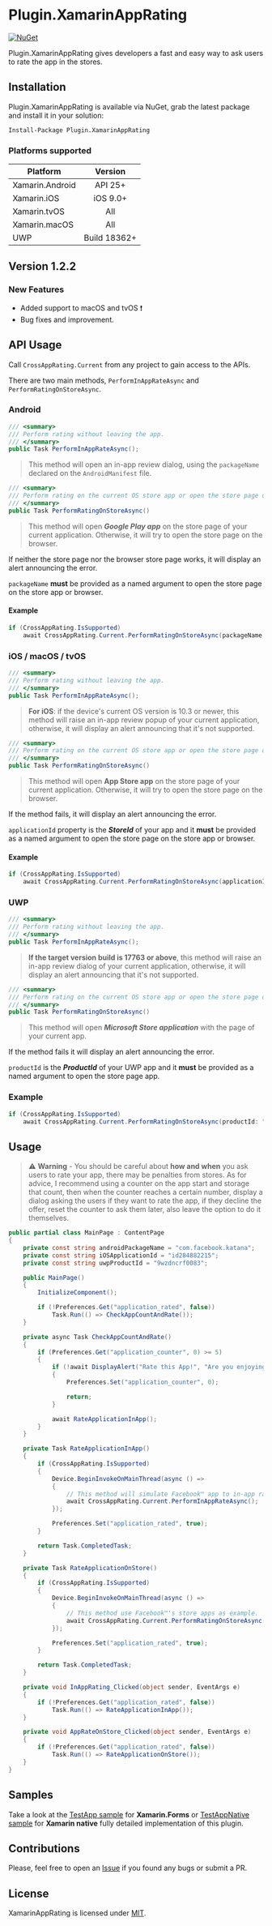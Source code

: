 # Plugin.XamarinAppRating
[![NuGet](https://img.shields.io/nuget/v/Plugin.XamarinAppRating.svg?label=NuGet)](https://www.nuget.org/packages/Plugin.XamarinAppRating/)

Plugin.XamarinAppRating gives developers a fast and easy way to ask users to rate the app in the stores.

## Installation
Plugin.XamarinAppRating is available via NuGet, grab the latest package and install it in your solution:

    Install-Package Plugin.XamarinAppRating

### Platforms supported

|Platform|Version|
|-------------------|:------------------:|
|Xamarin.Android|API 25+|
|Xamarin.iOS|iOS 9.0+|
|Xamarin.tvOS|All|
|Xamarin.macOS|All|
|UWP|Build 18362+|

## Version 1.2.2
### New Features
- Added support to macOS and tvOS :exclamation:
- Bug fixes and improvement.

## API Usage
Call `CrossAppRating.Current` from any project to gain access to the APIs.

There are two main methods, `PerformInAppRateAsync` and `PerformRatingOnStoreAsync`.

### Android
```csharp
/// <summary>
/// Perform rating without leaving the app.
/// </summary>
public Task PerformInAppRateAsync();
```
> This method will open an in-app review dialog, using the `packageName` declared on the `AndroidManifest` file.

```csharp
/// <summary>
/// Perform rating on the current OS store app or open the store page on browser.
/// </summary>
public Task PerformRatingOnStoreAsync()
```
> This method will open **_Google Play app_** on the store page of your current application. Otherwise, it will try to open the store page on the browser.

If neither the store page nor the browser store page works, it will display an alert announcing the error.

`packageName` **must** be provided as a named argument to open the store page on the store app or browser.

#### Example
```csharp
if (CrossAppRating.IsSupported)
    await CrossAppRating.Current.PerformRatingOnStoreAsync(packageName: "com.facebook.katana");
```

### iOS / macOS / tvOS
```csharp
/// <summary>
/// Perform rating without leaving the app.
/// </summary>
public Task PerformInAppRateAsync();
```
> **For iOS**: if the device's current OS version is 10.3 or newer, this method will raise an in-app review popup of your current application, otherwise, it will display an alert announcing that it's not supported.

```csharp
/// <summary>
/// Perform rating on the current OS store app or open the store page on browser.
/// </summary>
public Task PerformRatingOnStoreAsync()
```
> This method will open **App Store app** on the store page of your current application. Otherwise, it will try to open the store page on the browser.

If the method fails, it will display an alert announcing the error.

`applicationId` property is the **_StoreId_** of your app and it **must** be provided as a named argument to open the store page on the store app or browser.

#### Example
```csharp
if (CrossAppRating.IsSupported)
    await CrossAppRating.Current.PerformRatingOnStoreAsync(applicationId: "id284882215");
```

### UWP
```csharp
/// <summary>
/// Perform rating without leaving the app.
/// </summary>
public Task PerformInAppRateAsync();
```
> **If the target version build is 17763 or above**, this method will raise an in-app review dialog of your current application, otherwise, it will display an alert announcing that it's not supported.


```csharp
/// <summary>
/// Perform rating on the current OS store app or open the store page on browser.
/// </summary>
public Task PerformRatingOnStoreAsync()
```
> This method will open **_Microsoft Store application_** with the page of your current app.

If the method fails it will display an alert announcing the error.

`productId` is the **_ProductId_** of your UWP app and it **must** be provided as a named argument to open the store page app.

### Example
```csharp
if (CrossAppRating.IsSupported)
    await CrossAppRating.Current.PerformRatingOnStoreAsync(productId: "9wzdncrf0083");
```

## Usage
> :warning: **Warning** - You should be careful about **how and when** you ask users to rate your app, there may be penalties from stores. As for advice, I recommend using a counter on the app start and storage that count, then when the counter reaches a certain number, display a dialog asking the users if they want to rate the app, if they decline the offer, reset the counter to ask them later, also leave the option to do it themselves. 

```csharp
public partial class MainPage : ContentPage
{
    private const string androidPackageName = "com.facebook.katana";
    private const string iOSApplicationId = "id284882215";
    private const string uwpProductId = "9wzdncrf0083";

    public MainPage()
    {
        InitializeComponent();

        if (!Preferences.Get("application_rated", false))
            Task.Run(() => CheckAppCountAndRate());
    }

    private async Task CheckAppCountAndRate()
    {
        if (Preferences.Get("application_counter", 0) >= 5)
        {
            if (!await DisplayAlert("Rate this App!", "Are you enjoying the app so far? Would you like to leave a review in the store?", "Yes", "No"))
            {
                Preferences.Set("application_counter", 0);

                return;
            }

            await RateApplicationInApp();
        }
    }

    private Task RateApplicationInApp()
    {
        if (CrossAppRating.IsSupported)
        {
            Device.BeginInvokeOnMainThread(async () =>
            {
                // This method will simulate Facebook™ app to in-app rating as example.
                await CrossAppRating.Current.PerformInAppRateAsync();
            });

            Preferences.Set("application_rated", true);
        }

        return Task.CompletedTask;
    }

    private Task RateApplicationOnStore()
    {
        if (CrossAppRating.IsSupported)
        {
            Device.BeginInvokeOnMainThread(async () =>
            {
                // This method use Facebook™'s store apps as example.
                await CrossAppRating.Current.PerformRatingOnStoreAsync(packageName: androidPackageName, applicationId: iOSApplicationId, productId: uwpProductId);
            });

            Preferences.Set("application_rated", true);
        }

        return Task.CompletedTask;
    }

    private void InAppRating_Clicked(object sender, EventArgs e)
    {
        if (!Preferences.Get("application_rated", false))
            Task.Run(() => RateApplicationInApp());
    }

    private void AppRateOnStore_Clicked(object sender, EventArgs e)
    {
        if (!Preferences.Get("application_rated", false))
            Task.Run(() => RateApplicationOnStore());
    }
}
```

## Samples
Take a look at the [TestApp sample](https://github.com/FabriBertani/Plugin.XamarinAppRating/tree/main/TestApp) for **Xamarin.Forms** or [TestAppNative sample](https://github.com/FabriBertani/Plugin.XamarinAppRating/tree/main/TestAppNative) for **Xamarin native** fully detailed implementation of this plugin.

## Contributions
Please, feel free to open an [Issue](https://github.com/FabriBertani/Plugin.XamarinAppRating/issues) if you found any bugs or submit a PR.

## License
XamarinAppRating is licensed under [MIT](https://github.com/FabriBertani/Plugin.XamarinAppRating/blob/main/LICENSE).
